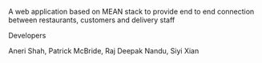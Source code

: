 A web application based on MEAN stack to provide end to end connection between restaurants, customers and delivery staff

Developers

Aneri Shah, 
Patrick McBride, 
Raj Deepak Nandu, 
Siyi Xian
